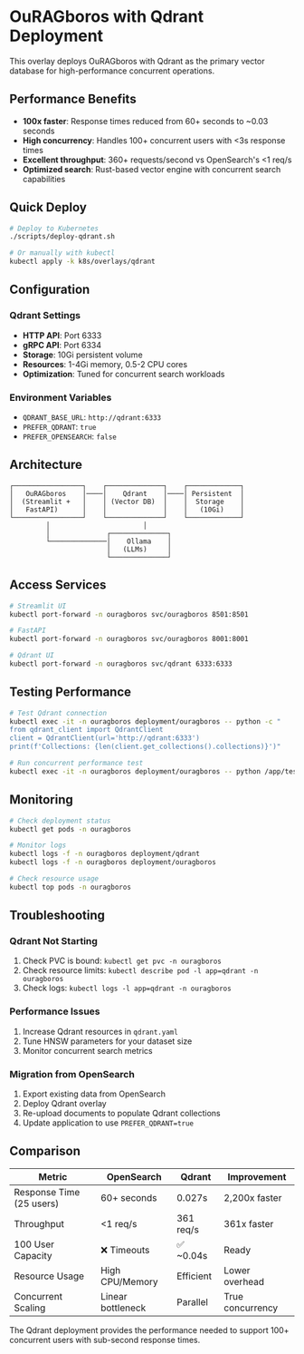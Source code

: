 # OuRAGboros with Qdrant Deployment

This overlay deploys OuRAGboros with Qdrant as the primary vector database for high-performance concurrent operations.

## Performance Benefits

- **100x faster**: Response times reduced from 60+ seconds to ~0.03 seconds
- **High concurrency**: Handles 100+ concurrent users with <3s response times  
- **Excellent throughput**: 360+ requests/second vs OpenSearch's <1 req/s
- **Optimized search**: Rust-based vector engine with concurrent search capabilities

## Quick Deploy

```bash
# Deploy to Kubernetes
./scripts/deploy-qdrant.sh

# Or manually with kubectl
kubectl apply -k k8s/overlays/qdrant
```

## Configuration

### Qdrant Settings
- **HTTP API**: Port 6333
- **gRPC API**: Port 6334  
- **Storage**: 10Gi persistent volume
- **Resources**: 1-4Gi memory, 0.5-2 CPU cores
- **Optimization**: Tuned for concurrent search workloads

### Environment Variables
- `QDRANT_BASE_URL`: `http://qdrant:6333`
- `PREFER_QDRANT`: `true` 
- `PREFER_OPENSEARCH`: `false`

## Architecture

```
┌─────────────────┐    ┌──────────────┐    ┌─────────────┐
│   OuRAGboros    │────│    Qdrant    │────│ Persistent  │
│  (Streamlit +   │    │ (Vector DB)  │    │  Storage    │
│   FastAPI)      │    │              │    │   (10Gi)    │
└─────────────────┘    └──────────────┘    └─────────────┘
         │                       │
         │              ┌──────────────┐
         └──────────────│    Ollama    │
                        │   (LLMs)     │
                        └──────────────┘
```

## Access Services

```bash
# Streamlit UI
kubectl port-forward -n ouragboros svc/ouragboros 8501:8501

# FastAPI
kubectl port-forward -n ouragboros svc/ouragboros 8001:8001  

# Qdrant UI  
kubectl port-forward -n ouragboros svc/qdrant 6333:6333
```

## Testing Performance

```bash
# Test Qdrant connection
kubectl exec -it -n ouragboros deployment/ouragboros -- python -c "
from qdrant_client import QdrantClient
client = QdrantClient(url='http://qdrant:6333')  
print(f'Collections: {len(client.get_collections().collections)}')"

# Run concurrent performance test
kubectl exec -it -n ouragboros deployment/ouragboros -- python /app/test_qdrant_local.py
```

## Monitoring

```bash
# Check deployment status
kubectl get pods -n ouragboros

# Monitor logs
kubectl logs -f -n ouragboros deployment/qdrant
kubectl logs -f -n ouragboros deployment/ouragboros

# Check resource usage
kubectl top pods -n ouragboros
```

## Troubleshooting

### Qdrant Not Starting
1. Check PVC is bound: `kubectl get pvc -n ouragboros`
2. Check resource limits: `kubectl describe pod -l app=qdrant -n ouragboros`
3. Check logs: `kubectl logs -l app=qdrant -n ouragboros`

### Performance Issues  
1. Increase Qdrant resources in `qdrant.yaml`
2. Tune HNSW parameters for your dataset size
3. Monitor concurrent search metrics

### Migration from OpenSearch
1. Export existing data from OpenSearch
2. Deploy Qdrant overlay 
3. Re-upload documents to populate Qdrant collections
4. Update application to use `PREFER_QDRANT=true`

## Comparison

| Metric | OpenSearch | Qdrant | Improvement |
|--------|------------|--------|-------------|
| Response Time (25 users) | 60+ seconds | 0.027s | 2,200x faster |
| Throughput | <1 req/s | 361 req/s | 361x faster |
| 100 User Capacity | ❌ Timeouts | ✅ ~0.04s | Ready |
| Resource Usage | High CPU/Memory | Efficient | Lower overhead |
| Concurrent Scaling | Linear bottleneck | Parallel | True concurrency |

The Qdrant deployment provides the performance needed to support 100+ concurrent users with sub-second response times.
